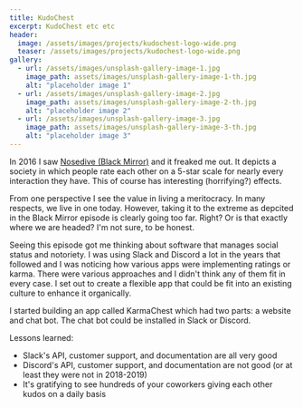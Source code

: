 ```yaml
---
title: KudoChest
excerpt: KudoChest etc etc
header:
  image: /assets/images/projects/kudochest-logo-wide.png
  teaser: /assets/images/projects/kudochest-logo-wide.png
gallery:
  - url: /assets/images/unsplash-gallery-image-1.jpg
    image_path: assets/images/unsplash-gallery-image-1-th.jpg
    alt: "placeholder image 1"
  - url: /assets/images/unsplash-gallery-image-2.jpg
    image_path: assets/images/unsplash-gallery-image-2-th.jpg
    alt: "placeholder image 2"
  - url: /assets/images/unsplash-gallery-image-3.jpg
    image_path: assets/images/unsplash-gallery-image-3-th.jpg
    alt: "placeholder image 3"
---
```


In 2016 I saw [Nosedive (Black Mirror)](https://en.wikipedia.org/wiki/Nosedive_(Black_Mirror)) and it freaked me out. It depicts a society in which people rate each other on a 5-star scale for nearly every interaction they have. This of course has interesting (horrifying?) effects.

From one perspective I see the value in living a meritocracy. In many respects, we live in one today. However, taking it to the extreme as depcited in the Black Mirror episode is clearly going too far. Right? Or is that exactly where we are headed? I'm not sure, to be honest.

Seeing this episode got me thinking about software that manages social status and notoriety. I was using Slack and Discord a lot in the years that followed and I was noticing how various apps were implementing ratings or karma. There were various approaches and I didn't think any of them fit in every case. I set out to create a flexible app that could be fit into an existing culture to enhance it organically.

I started building an app called KarmaChest which had two parts: a website and chat bot. The chat bot could be installed in Slack or Discord.

Lessons learned:
  * Slack's API, customer support, and documentation are all very good
  * Discord's API, customer support, and documentation are not good (or at least they were not in 2018-2019)
  * It's gratifying to see hundreds of your coworkers giving each other kudos on a daily basis
